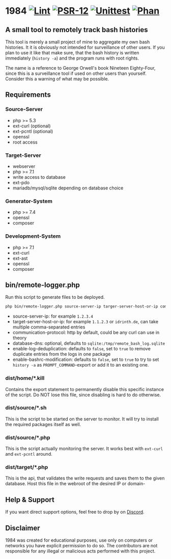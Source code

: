 # 1984 [![Lint](https://github.com/Idrinth/1984/actions/workflows/lint.yml/badge.svg)](https://github.com/Idrinth/1984/actions/workflows/lint.yml) [![PSR-12](https://github.com/Idrinth/1984/actions/workflows/psr-12.yml/badge.svg)](https://github.com/Idrinth/1984/actions/workflows/psr-12.yml) [![Unittest](https://github.com/Idrinth/1984/actions/workflows/unittest.yml/badge.svg)](https://github.com/Idrinth/1984/actions/workflows/unittest.yml) [![Phan](https://github.com/Idrinth/1984/actions/workflows/phan.yml/badge.svg)](https://github.com/Idrinth/1984/actions/workflows/phan.yml)
## A small tool to remotely track bash histories

This tool is merely a small project of mine to aggregate my own bash histories. It it is obviously not intended for surveillance of other users. If you plan to use it like that make sure, that the bash history is written immediately (`history -a`) and the program runs with root rights.

The name is a reference to George Orwell's book Nineteen Eighty-Four, since this is a surveillance tool if used on other users than yourself. Consider this a warning of what may be possible.

## Requirements

### Source-Server

- php >= 5.3
- ext-curl (optional)
- ext-pcntl (optional)
- openssl
- root access

### Target-Server

- webserver
- php >= 7.1
- write access to database
- ext-pdo
- mariadb/mysql/sqlite depending on database choice

### Generator-System

- php >= 7.4
- openssl
- composer

### Development-System

- php >= 7.1
- ext-curl
- ext-ast
- openssl
- composer

## bin/remote-logger.php

Run this script to generate files to be deployed.
```sh
php bin/remote-logger.php source-server-ip targer-server-host-or-ip communication-protocol sdatabase-dns enable-log-deduplication enable-bashrc-modification
```

- source-server-ip: for example `1.2.3.4`
- target-server-host-or-ip: for example `1.1.2.3` or `idrinth.de`, can take multiple comma-separated entries
- communication-protocol: http by default, could be any curl can use in theory
- database-dns: optional, defaults to `sqlite:/tmp/remote_bash_log.sqlite`
- enable-log-deduplication: defaults to `false`, set to `true` to remove duplicate entries from the logs in one package
- enable-bashrc-modification: defaults to `false`, set to `true` to try to set `history -a` as `PROMPT_COMMAND`-export or add it to an existing one.

### dist/home/*.kill

Contains the export statement to permanently disable this specific instance of the script. Do NOT lose this file, since disabling is hard to do otherwise.

### dist/source/*.sh

This is the script to be started on the server to monitor. It will try to install the required packages itself as well.

### dist/source/*.php

This is the script actually monitoring the server. It works best with `ext-curl` and `ext-pcntl` around.

### dist/target/*.php

This is the api, that validates the write requests and saves them to the given database. Host this file in the webroot of the desired IP or domain-

## Help & Support

If you want direct support options, feel free to drop by on [Discord](https://discord.gg/xHSF8CGPTh).

## Disclaimer

1984 was created for educational purposes, use only on computers or networks you have explicit permission to do so. The contributors are not responsible for any illegal or malicious acts performed with this project.
